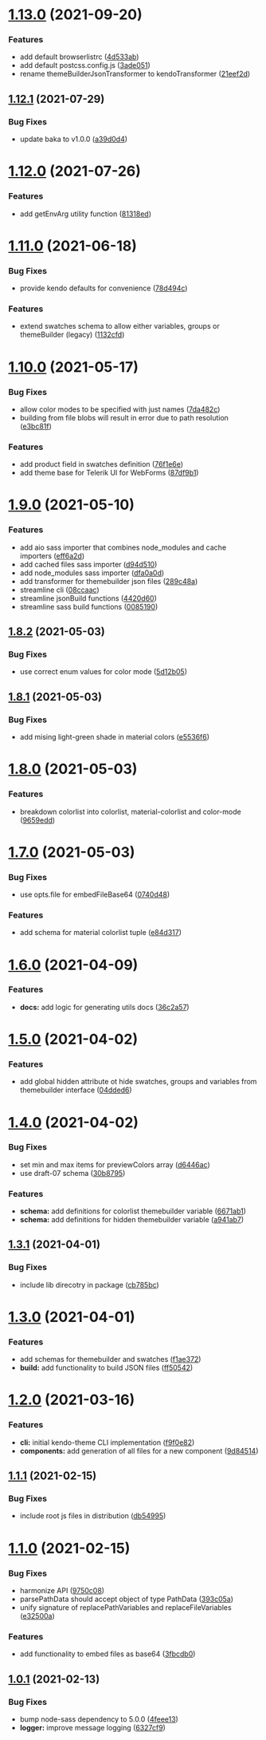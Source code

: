 # [1.13.0](https://github.com/telerik/kendo-theme-tasks/compare/v1.12.1...v1.13.0) (2021-09-20)


### Features

* add default browserlistrc ([4d533ab](https://github.com/telerik/kendo-theme-tasks/commit/4d533ab66757bed59ea2f4e5ee551a1010862a80))
* add default postcss.config.js ([3ade051](https://github.com/telerik/kendo-theme-tasks/commit/3ade051940b83be06a0c2adee3e574c33c2fd7dc))
* rename themeBuilderJsonTransformer to kendoTransformer ([21eef2d](https://github.com/telerik/kendo-theme-tasks/commit/21eef2d28bb1db61cb0b197800c58505ff100f3d))

## [1.12.1](https://github.com/telerik/kendo-theme-tasks/compare/v1.12.0...v1.12.1) (2021-07-29)


### Bug Fixes

* update baka to v1.0.0 ([a39d0d4](https://github.com/telerik/kendo-theme-tasks/commit/a39d0d4c2b17196bbafe99888e27d5c52375f5e7))

# [1.12.0](https://github.com/telerik/kendo-theme-tasks/compare/v1.11.0...v1.12.0) (2021-07-26)


### Features

* add getEnvArg utility function ([81318ed](https://github.com/telerik/kendo-theme-tasks/commit/81318edce472ff9989be922234608a02790a7480))

# [1.11.0](https://github.com/telerik/kendo-theme-tasks/compare/v1.10.0...v1.11.0) (2021-06-18)


### Bug Fixes

* provide kendo defaults for convenience ([78d494c](https://github.com/telerik/kendo-theme-tasks/commit/78d494c514c00c9e992e408078848d1b03e537a1))


### Features

* extend swatches schema to allow either variables, groups or themeBuilder (legacy) ([1132cfd](https://github.com/telerik/kendo-theme-tasks/commit/1132cfddddd3f5dd1715c54bcd201d3cb204334c))

# [1.10.0](https://github.com/telerik/kendo-theme-tasks/compare/v1.9.0...v1.10.0) (2021-05-17)


### Bug Fixes

* allow color modes to be specified with just names ([7da482c](https://github.com/telerik/kendo-theme-tasks/commit/7da482c6eb3ba74c455e1530bb09dd8df8f04889))
* building from file blobs will result in error due to path resolution ([e3bc81f](https://github.com/telerik/kendo-theme-tasks/commit/e3bc81f72cc8ac7751c32163a1ed63ec2a1d419d))


### Features

* add product field in swatches definition ([76f1e6e](https://github.com/telerik/kendo-theme-tasks/commit/76f1e6eee0d04bb757326b91571d182df42c90c6))
* add theme base for Telerik UI for WebForms ([87df9b1](https://github.com/telerik/kendo-theme-tasks/commit/87df9b119243a8ed1c2e214535a873a0646e23e3))

# [1.9.0](https://github.com/telerik/kendo-theme-tasks/compare/v1.8.2...v1.9.0) (2021-05-10)


### Features

* add aio sass importer that combines node_modules and cache importers ([eff6a2d](https://github.com/telerik/kendo-theme-tasks/commit/eff6a2d4917e7aa0c464c40d7256a51c94ef3292))
* add cached files sass importer ([d94d510](https://github.com/telerik/kendo-theme-tasks/commit/d94d510e2e1222caab9ed3f299e19d8bfcb61a66))
* add node_modules sass importer ([dfa0a0d](https://github.com/telerik/kendo-theme-tasks/commit/dfa0a0dc136ea891477367a065d61b8f91c25425))
* add transformer for themebuilder json files ([289c48a](https://github.com/telerik/kendo-theme-tasks/commit/289c48a6d918c79329102db153a3e6cc925bde34))
* streamline cli ([08ccaac](https://github.com/telerik/kendo-theme-tasks/commit/08ccaac963edde06794602123b7604cd4458171a))
* streamline jsonBuild functions ([4420d60](https://github.com/telerik/kendo-theme-tasks/commit/4420d608fa0dbbad93a344c6cb6a8a922b84fa09))
* streamline sass build functions ([0085190](https://github.com/telerik/kendo-theme-tasks/commit/008519012bda983b29ea09ae15afce02172c5749))

## [1.8.2](https://github.com/telerik/kendo-theme-tasks/compare/v1.8.1...v1.8.2) (2021-05-03)


### Bug Fixes

* use correct enum values for color mode ([5d12b05](https://github.com/telerik/kendo-theme-tasks/commit/5d12b0581fc13580df50cb04b800e6ced123774e))

## [1.8.1](https://github.com/telerik/kendo-theme-tasks/compare/v1.8.0...v1.8.1) (2021-05-03)


### Bug Fixes

* add mising light-green shade in material colors ([e5536f6](https://github.com/telerik/kendo-theme-tasks/commit/e5536f6ca46c3db5e7c1b1a7974e18be377373ce))

# [1.8.0](https://github.com/telerik/kendo-theme-tasks/compare/v1.7.0...v1.8.0) (2021-05-03)


### Features

* breakdown colorlist into colorlist, material-colorlist and color-mode ([9659edd](https://github.com/telerik/kendo-theme-tasks/commit/9659edd4b4fd9f043e691d9d6f2fc9d96bec8664))

# [1.7.0](https://github.com/telerik/kendo-theme-tasks/compare/v1.6.0...v1.7.0) (2021-05-03)


### Bug Fixes

* use opts.file for embedFileBase64 ([0740d48](https://github.com/telerik/kendo-theme-tasks/commit/0740d489661a167cfaa537c156ae4fbf85c1db41))


### Features

* add schema for material colorlist tuple ([e84d317](https://github.com/telerik/kendo-theme-tasks/commit/e84d3173dc590f204541d64c086ba6a303a5b98a))

# [1.6.0](https://github.com/telerik/kendo-theme-tasks/compare/v1.5.0...v1.6.0) (2021-04-09)


### Features

* **docs:** add logic for generating utils docs ([36c2a57](https://github.com/telerik/kendo-theme-tasks/commit/36c2a57223550b4d3defd5201fdee6fe1936278e))

# [1.5.0](https://github.com/telerik/kendo-theme-tasks/compare/v1.4.0...v1.5.0) (2021-04-02)


### Features

* add global hidden attribute ot hide swatches, groups and variables from themebuilder interface ([04dded6](https://github.com/telerik/kendo-theme-tasks/commit/04dded6219ab6c4ee85d23995638e9741a1606bc))

# [1.4.0](https://github.com/telerik/kendo-theme-tasks/compare/v1.3.1...v1.4.0) (2021-04-02)


### Bug Fixes

* set min and max items for previewColors array ([d6446ac](https://github.com/telerik/kendo-theme-tasks/commit/d6446acf123c6b587622826b9ccdaaf6fda9da55))
* use draft-07 schema ([30b8795](https://github.com/telerik/kendo-theme-tasks/commit/30b87956330481e789a36dcf51a9ea3236874562))


### Features

* **schema:** add definitions for colorlist themebuilder variable ([6671ab1](https://github.com/telerik/kendo-theme-tasks/commit/6671ab1825e861475ced86cb99760de76cceb070))
* **schema:** add definitions for hidden themebuilder variable ([a941ab7](https://github.com/telerik/kendo-theme-tasks/commit/a941ab7414b1ce739e5d6d2615f3aa7a00275647))

## [1.3.1](https://github.com/telerik/kendo-theme-tasks/compare/v1.3.0...v1.3.1) (2021-04-01)


### Bug Fixes

* include lib direcotry in package ([cb785bc](https://github.com/telerik/kendo-theme-tasks/commit/cb785bce5ebb2a334a6af4379fa4f40ddf3d15df))

# [1.3.0](https://github.com/telerik/kendo-theme-tasks/compare/v1.2.0...v1.3.0) (2021-04-01)


### Features

* add schemas for themebuilder and swatches ([f1ae372](https://github.com/telerik/kendo-theme-tasks/commit/f1ae372c6852682cfb962a632b95ce26b4053c9c))
* **build:** add functionality to build JSON files ([ff50542](https://github.com/telerik/kendo-theme-tasks/commit/ff5054273c137dfc8cebee84d7c2eddb8d37be45))

# [1.2.0](https://github.com/telerik/kendo-theme-tasks/compare/v1.1.1...v1.2.0) (2021-03-16)


### Features

* **cli:** initial kendo-theme CLI implementation ([f9f0e82](https://github.com/telerik/kendo-theme-tasks/commit/f9f0e8207dec9255b47aee249a3d433f89e70239))
* **components:** add generation of all files for a new component ([9d84514](https://github.com/telerik/kendo-theme-tasks/commit/9d845149665c606a653d07a945218f542768a669))

## [1.1.1](https://github.com/telerik/kendo-theme-tasks/compare/v1.1.0...v1.1.1) (2021-02-15)


### Bug Fixes

* include root js files in distribution ([db54995](https://github.com/telerik/kendo-theme-tasks/commit/db5499556a7d04ad882dd8ad68b2766e4d1d65a0))

# [1.1.0](https://github.com/telerik/kendo-theme-tasks/compare/v1.0.1...v1.1.0) (2021-02-15)


### Bug Fixes

* harmonize API ([9750c08](https://github.com/telerik/kendo-theme-tasks/commit/9750c088000d386836d819f3a977b48ae0f00e2a))
* parsePathData should accept object of type PathData ([393c05a](https://github.com/telerik/kendo-theme-tasks/commit/393c05a656562c8ce388c036d7ab3060ef1788fa))
* unify signature of replacePathVariables and replaceFileVariables ([e32500a](https://github.com/telerik/kendo-theme-tasks/commit/e32500ae3ca37923ed299653402a60a1a469f9ba))


### Features

* add functionality to embed files as base64 ([3fbcdb0](https://github.com/telerik/kendo-theme-tasks/commit/3fbcdb01e5b343c44c09080347b95f6b110123bb))

## [1.0.1](https://github.com/telerik/kendo-theme-tasks/compare/v1.0.0...v1.0.1) (2021-02-13)


### Bug Fixes

* bump node-sass dependency to 5.0.0 ([4feee13](https://github.com/telerik/kendo-theme-tasks/commit/4feee13a0d57eb3086552144da1c0751ded107f8))
* **logger:** improve message logging ([6327cf9](https://github.com/telerik/kendo-theme-tasks/commit/6327cf94af6eb4689d2fb1549286a8d1162d6fb9))
